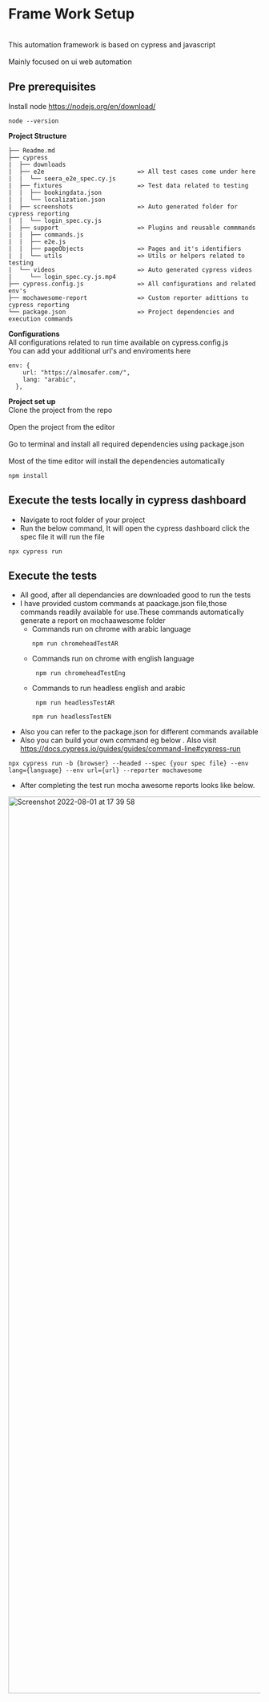 # Frame Work Setup #
<br>This  automation framework is based on cypress and javascript</br>
<br>Mainly focused on ui web automation</br>

## Pre prerequisites ##
Install  node https://nodejs.org/en/download/

```
node --version

```

**Project Structure**
```
├── Readme.md
├── cypress
|  ├── downloads
|  ├── e2e                          => All test cases come under here
|  |  └── seera_e2e_spec.cy.js
|  ├── fixtures                     => Test data related to testing
|  |  ├── bookingdata.json
|  |  └── localization.json
|  ├── screenshots                  => Auto generated folder for cypress reporting
|  |  └── login_spec.cy.js
|  ├── support                      => Plugins and reusable commmands
|  |  ├── commands.js
|  |  ├── e2e.js
|  |  ├── pageObjects               => Pages and it's identifiers
|  |  └── utils                     => Utils or helpers related to testing
|  └── videos                       => Auto generated cypress videos
|     └── login_spec.cy.js.mp4
├── cypress.config.js               => All configurations and related env's
├── mochawesome-report              => Custom reporter adittions to cypress reporting
└── package.json                    => Project dependencies and execution commands
```

**Configurations**
<br>All configurations related to run time available on cypress.config.js 
<br>You can add your additional url's and enviroments here
```
env: {
    url: "https://almosafer.com/",
    lang: "arabic",
  },
```

**Project set up**
<br>Clone the project from the repo</br>
<br>Open the project from the editor </br>
<br>Go to terminal and install all required dependencies using package.json </br>
<br>Most of the time editor will install the dependencies automatically</br>
```
npm install
```
## Execute the tests locally in cypress dashboard ##
*  Navigate to root folder of your project
* Run the below command, It will open the cypress dashboard  click the spec file it will run the file

```
npx cypress run
```

## Execute the tests ##
* All good, after all dependancies are downloaded good to run the tests
* I have provided custom commands at paackage.json file,those commands readily available for use.These commands automatically generate a report on mochaawesome folder
    *   Commands run on chrome with arabic language
        ```
        npm run chromeheadTestAR
        ```
    *   Commands run on chrome with english language
        ```
         npm run chromeheadTestEng
        ```
    *  Commands to run headless english and arabic
        ```
         npm run headlessTestAR
        ```
        ```
        npm run headlessTestEN
        ```
* Also you can refer to the package.json for different commands available
* Also you can build your own command eg below . Also  visit https://docs.cypress.io/guides/guides/command-line#cypress-run
```
npx cypress run -b {browser} --headed --spec {your spec file} --env lang={language} --env url={url} --reporter mochawesome
```

* After completing the  test run mocha awesome reports looks like below.
<img width="1790" alt="Screenshot 2022-08-01 at 17 39 58" src="https://user-images.githubusercontent.com/5151534/182146828-b69a5286-d3f5-494b-84b8-6d0854678f9f.png">

